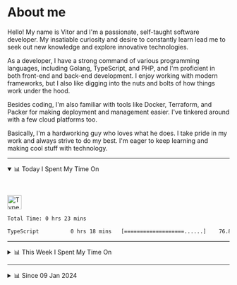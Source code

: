 # About me

Hello! My name is Vitor and I'm a passionate, self-taught software developer. My insatiable curiosity and desire to constantly learn lead me to seek out new knowledge and explore innovative technologies.

As a developer, I have a strong command of various programming languages, including Golang, TypeScript, and PHP, and I'm proficient in both front-end and back-end development. I enjoy working with modern frameworks, but I also like digging into the nuts and bolts of how things work under the hood.

Besides coding, I'm also familiar with tools like Docker, Terraform, and Packer for making deployment and management easier. I've tinkered around with a few cloud platforms too.

Basically, I'm a hardworking guy who loves what he does. I take pride in my work and always strive to do my best. I'm eager to keep learning and making cool stuff with technology.

---

<!-- ## 📊 Today I Spent My Time On -->

<details open>
<summary>📊 Today I Spent My Time On</summary>

&nbsp;

<!--DEVTIMER:TODAY:START-->
<img align="center" width="32px" src="https://cdn.simpleicons.org/typescript/3178C6" alt="TypeScript" />&nbsp;&nbsp;&nbsp;

```txt
Total Time: 0 hrs 23 mins

TypeScript          0 hrs 18 mins   [===================......]    76.85 %
```

<!--DEVTIMER:TODAY:END-->

</details>

---
<details>
<summary>📊 This Week I Spent My Time On</summary>

&nbsp;

<!--DEVTIMER:WEEK:START-->
<img align="center" width="32px" src="https://cdn.simpleicons.org/typescript/3178C6" alt="TypeScript" />&nbsp;&nbsp;&nbsp;<img align="center" width="32px" src="https://cdn.simpleicons.org/go/00ADD8" alt="Go" />&nbsp;&nbsp;&nbsp;<img align="center" width="32px" src="https://cdn.simpleicons.org/markdown/fff" alt="Markdown" />&nbsp;&nbsp;&nbsp;<img align="center" width="32px" src="https://cdn.simpleicons.org/yaml/fff" alt="YAML" />&nbsp;&nbsp;&nbsp;<img align="center" width="32px" src="https://cdn.simpleicons.org/html5/E34F26" alt="HTML" />&nbsp;&nbsp;&nbsp;<img align="center" width="32px" src="https://cdn.simpleicons.org/gnubash/fff" alt="Bash" />&nbsp;&nbsp;&nbsp;<img align="center" width="32px" src="https://cdn.simpleicons.org/carrd/fff" alt="JSON" />&nbsp;&nbsp;&nbsp;

```txt
Total Time: 12 hrs 28 mins

TypeScript          6 hrs 1 mins    [============.............]    48.28 %
Go                  4 hrs 15 mins   [========.................]    34.14 %
Markdown            1 hrs 45 mins   [===......................]    14.05 %
YAML                0 hrs 9 mins    [.........................]    1.24 %
HTML                0 hrs 4 mins    [.........................]    0.56 %
Bash                0 hrs 3 mins    [.........................]    0.39 %
Docker              0 hrs 2 mins    [.........................]    0.33 %
JSON                0 hrs 2 mins    [.........................]    0.27 %
```

<!--DEVTIMER:WEEK:END-->
</details>

---


<details>
<summary>📊 Since 09 Jan 2024</summary>

&nbsp;

<!--DEVTIMER::START-->
<img align="center" width="32px" src="https://cdn.simpleicons.org/typescript/3178C6" alt="TypeScript" />&nbsp;&nbsp;&nbsp;<img align="center" width="32px" src="https://cdn.simpleicons.org/vuedotjs/4FC08D" alt="Vue" />&nbsp;&nbsp;&nbsp;<img align="center" width="32px" src="https://cdn.simpleicons.org/go/00ADD8" alt="Go" />&nbsp;&nbsp;&nbsp;<img align="center" width="32px" src="https://cdn.simpleicons.org/carrd/fff" alt="JSON" />&nbsp;&nbsp;&nbsp;<img align="center" width="32px" src="https://cdn.simpleicons.org/gnubash/fff" alt="Bash" />&nbsp;&nbsp;&nbsp;<img align="center" width="32px" src="https://cdn.simpleicons.org/python/3776AB" alt="Python" />&nbsp;&nbsp;&nbsp;<img align="center" width="32px" src="https://cdn.simpleicons.org/javascript/F7DF1E" alt="JavaScript" />&nbsp;&nbsp;&nbsp;<img align="center" width="32px" src="https://cdn.simpleicons.org/markdown/fff" alt="Markdown" />&nbsp;&nbsp;&nbsp;<img align="center" width="32px" src="https://cdn.simpleicons.org/yaml/fff" alt="YAML" />&nbsp;&nbsp;&nbsp;<img align="center" width="32px" src="https://cdn.simpleicons.org/html5/E34F26" alt="HTML" />&nbsp;&nbsp;&nbsp;<img align="center" width="32px" src="https://cdn.simpleicons.org/css3/1572B6" alt="CSS" />&nbsp;&nbsp;&nbsp;<img align="center" width="32px" src="https://cdn.simpleicons.org/academia/fff" alt="Text" />&nbsp;&nbsp;&nbsp;<img align="center" width="32px" src="https://cdn.simpleicons.org/php/777BB4" alt="PHP" />&nbsp;&nbsp;&nbsp;

```txt
Total Time: 231 hrs 43 mins

TypeScript          115 hrs 30 mins [============.............]    49.85 %
Vue                 30 hrs 2 mins   [===......................]    12.96 %
Go                  22 hrs 57 mins  [==.......................]    9.91 %
JSON                11 hrs 51 mins  [=........................]    5.11 %
Bash                10 hrs 45 mins  [=........................]    4.64 %
Python              9 hrs 11 mins   [.........................]    3.96 %
JavaScript          6 hrs 6 mins    [.........................]    2.63 %
Markdown            5 hrs 25 mins   [.........................]    2.34 %
YAML                5 hrs 3 mins    [.........................]    2.18 %
SCSS                3 hrs 9 mins    [.........................]    1.36 %
Docker              2 hrs 48 mins   [.........................]    1.21 %
HTML                1 hrs 31 mins   [.........................]    0.65 %
SQL                 1 hrs 10 mins   [.........................]    0.51 %
Nginx               0 hrs 29 mins   [.........................]    0.21 %
XML                 0 hrs 20 mins   [.........................]    0.14 %
INI                 0 hrs 15 mins   [.........................]    0.11 %
CSS                 0 hrs 13 mins   [.........................]    0.10 %
Text                0 hrs 12 mins   [.........................]    0.08 %
TSX                 0 hrs 9 mins    [.........................]    0.07 %
PHP                 0 hrs 7 mins    [.........................]    0.05 %
Sass                0 hrs 1 mins    [.........................]    0.01 %
```

<!--DEVTIMER::END-->

</details>
